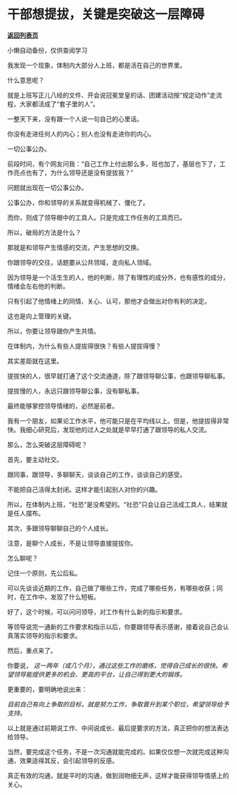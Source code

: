 # 干部想提拔，关键是突破这一层障碍

[**返回列表页**](/gzh/费曼的小茶馆)

小懒自动备份，仅供查阅学习

我发现一个现象，体制内大部分人上班，都是活在自己的世界里。  

什么意思呢？  

就是上班写正儿八经的文件、开会说冠冕堂皇的话、团建活动按“规定动作”走流程，大家都活成了“套子里的人”。

一整天下来，没有跟一个人说一句自己的心里话。

你没有走进任何人的内心；别人也没有走进你的内心。

一切公事公办。

前段时间，有个网友问我：“自己工作上付出那么多，班也加了，基层也下了，工作亮点也有了，为什么领导还是没有提拔我？”

问题就出现在一切公事公办。

公事公办，你和领导的关系就变得机械了、僵化了。

而你，则成了领导眼中的工具人。只是完成工作任务的工具而已。

所以，破局的方法是什么？  

那就是和领导产生情感的交流，产生思想的交换。

你跟领导的交往，话题要从公共领域，走向私人领域。  

因为领导是一个活生生的人，他的判断，除了有理性的成分外，也有感性的成分，情绪会左右他的判断。  

只有引起了他情绪上的同情、关心、认可，那他才会做出对你有利的决定。  

这也是向上管理的关键。

所以，你要让领导跟你产生共情。

在体制内，为什么有些人提拔得很快？有些人提拔得慢？

其实差距就在这里。

提拔快的人，很早就打通了这个交流通道，除了跟领导聊公事，也跟领导聊私事。  

提拔慢的人，永远只跟领导聊公事，没有聊私事。  

最终能够掌控领导情绪的，必然是前者。  

我有一个朋友，如果论工作水平，他可能只是在平均线以上。但是，他提拔得非常快。我细心研究后，发现他的过人之处就是早早打通了跟领导的私人交流。  

那么，怎么突破这层障碍呢？  

首先，要主动社交。  

跟同事，跟领导，多聊聊天，谈谈自己的工作，谈谈自己的感受。

不能把自己活得太封闭。这样才能引起别人对你的兴趣。

所以，在体制内上班，“社恐”是没希望的。“社恐”只会让自己活成工具人，结果就是任人摆布。  

其次，多跟领导聊聊自己的个人成长。  

注意，是聊个人成长，不是让领导直接提拔你。

怎么聊呢？  

记住一个原则，先公后私。  

可以先谈谈近期的工作，自己做了哪些工作，完成了哪些任务，有哪些收获；同时，在工作中，发现了什么短板。  

好了，这个时候，可以问问领导，对工作有什么新的指示和要求。  

等领导说完一通新的工作要求和指示以后，你要跟领导表示感谢，接着说自己会认真落实领导的指示和要求。  

然后，重点来了。  

你要说， _这一两年（或几个月），通过这些工作的磨练，觉得自己成长的很快。希望领导能提供更多的机会、更高的平台，让自己得到更大的锻炼。_  

更重要的，要明确地说出来：

 _目前自己有向上争取的目标，就是努力工作，争取晋升到某个职位，希望领导给予支持。_

以上就是通过前期说工作、中间说成长、最后提要求的方法，真正把你的想法表达给领导。

当然，要完成这个任务，不是一次沟通就能完成的。如果仅仅想一次就完成这种沟通，效果适得其反，会引起领导的反感。

真正有效的沟通，就是平时的沟通，做到润物细无声，这样才能获得领导情感上的关心。

